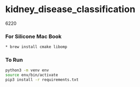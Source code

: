 # kidney_disease_classification
6220

### For Silicone Mac Book
```bash
* brew install cmake libomp
```

### To Run
```bash
python3 -m venv env
source env/bin/activate 
pip3 install -r requirements.txt
```